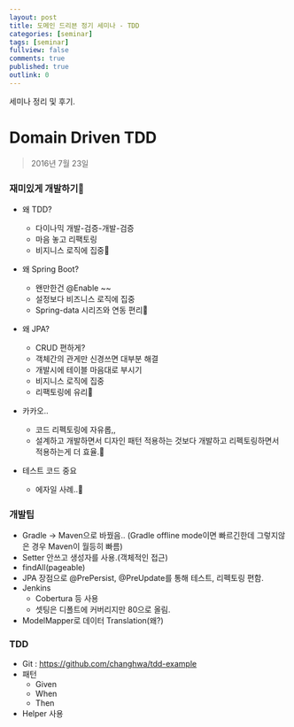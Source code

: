 ```yaml
---
layout: post
title: 도메인 드리븐 정기 세미나 - TDD
categories: [seminar]
tags: [seminar]
fullview: false
comments: true
published: true
outlink: 0
---
```


세미나 정리 및 후기.

# **Domain Driven TDD**
>2016년 7월 23일

### 재미있게 개발하기

* 왜 TDD?
    - 다이나믹 개발-검증-개발-검증
    - 마음 놓고 리팩토링
    - 비지니스 로직에 집중

* 왜 Spring Boot?
    - 왠만한건 @Enable ~~
    - 설정보다 비즈니스 로직에 집중
    - Spring-data 시리즈와 연동 편리

* 왜 JPA?
    - CRUD 편하게?
    - 객체간의 관게만 신경쓰면 대부분 해결
    - 개발시에 테이블 마음대로 부시기
    - 비지니스 로직에 집중
    - 리팩토링에 유리

* 카카오..
    - 코드 리펙토링에 자유롭,,
    - 설계하고 개발하면서 디자인 패턴 적용하는 것보다 개발하고 리펙토링하면서 적용하는게 더 효율.

* 테스트 코드 중요
    - 에자일 사례..

### 개발팁

* Gradle -> Maven으로 바꿨음.. (Gradle offline mode이면 빠르긴한데 그렇지않은 경우 Maven이 월등히 빠름)
* Setter 안쓰고 생성자를 사용.(객체적인 접근)
* findAll(pageable)
* JPA 장점으로 @PrePersist, @PreUpdate를 통해 테스트, 리펙토링 편함. 
* Jenkins
    - Cobertura 등 사용
    - 셋팅은 디폴트에 커버리지만 80으로 올림.
* ModelMapper로 데이터 Translation(왜?)
        
### TDD

* Git :  https://github.com/changhwa/tdd-example
* 패턴
    - Given
    - When
    - Then
* Helper 사용
